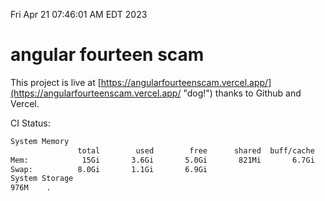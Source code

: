 Fri Apr 21 07:46:01 AM EDT 2023

# angular fourteen scam


This project is live at [https://angularfourteenscam.vercel.app/](https://angularfourteenscam.vercel.app/ "dog!") thanks to Github and Vercel.

CI Status: 

```bash
System Memory
               total        used        free      shared  buff/cache   available
Mem:            15Gi       3.6Gi       5.0Gi       821Mi       6.7Gi        10Gi
Swap:          8.0Gi       1.1Gi       6.9Gi
System Storage
976M	.
```
```bash
